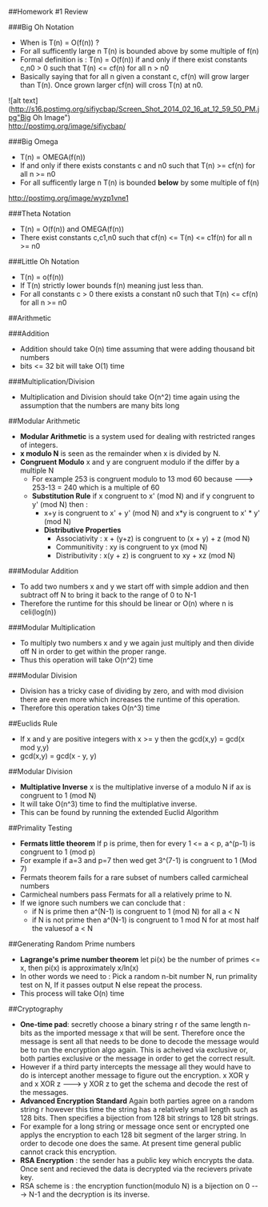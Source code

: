 ##Homework #1 Review

###Big Oh Notation
- When is T(n) = O(f(n)) ?
- For all sufficently large n T(n) is bounded above by some multiple of f(n)
- Formal definition is : 
  T(n) = O(f(n)) if and only if there exist constants c,n0 > 0 such that T(n) <= cf(n) for all n > n0
- Basically saying that for all n given a constant c, cf(n) will grow larger than T(n). Once grown larger cf(n) will cross T(n) at n0.


![alt text](http://s16.postimg.org/sifiycbap/Screen_Shot_2014_02_16_at_12_59_50_PM.jpg"Big Oh Image")
<br/>
http://postimg.org/image/sifiycbap/


###Big Omega
- T(n) = OMEGA(f(n))
- If and only if there exists constants c and n0 such that T(n) >= cf(n) for all n >= n0
- For all sufficently large n T(n) is bounded <b>below</b> by some multiple of f(n)

http://postimg.org/image/wyzp1vne1

###Theta Notation
- T(n) = O(f(n)) and OMEGA(f(n))
- There exist constants c,c1,n0 such that cf(n) <= T(n) <= c1f(n) for all n >= n0

###Little Oh Notation
- T(n) = o(f(n))
- If T(n) strictly lower bounds f(n) meaning just less than.
- For all constants c > 0 there exists a constant n0 such that T(n) <= cf(n) for all n >= n0

##Arithmetic

###Addition
- Addition should take O(n) time assuming that were adding thousand bit numbers
- bits <= 32 bit will take O(1) time

###Multiplication/Division
- Multiplication and Division should take O(n^2) time again using the assumption that the numbers are many bits long


##Modular Arithmetic
- <b>Modular Arithmetic</b> is a system used for dealing with restricted ranges of integers.
- <b>x modulo N</b> is seen as the remainder when x is divided by N.
- <b>Congruent Modulo</b> x and y are congruent modulo if the differ by a multiple N
  - For example 253 is congruent modulo to 13 mod 60 because ---> 253-13 = 240 which is a multiple of 60
  - <b>Substitution Rule</b> if x congruent to x' (mod N) and if y congruent to y' (mod N) then :
    - x+y is congruent to x' + y' (mod N) and x*y is congruent to x' * y' (mod N)
    - <b>Distributive Properties</b>
      - Associativity : x + (y+z) is congruent to (x + y) + z (mod N)
      - Communitivity : xy is congruent to yx (mod N)
      - Distributivity : x(y + z) is congruent to xy + xz (mod N)

###Modular Addition

- To add two numbers x and y we start off with simple addion and then subtract off N to bring it back to the range of 0 to N-1
- Therefore the runtime for this should be linear or O(n) where n is celi(log(n))

###Modular Multiplication
- To multiply two numbers x and y we again just multiply and then divide off N in order to get within the proper range.
- Thus this operation will take O(n^2) time

###Modular Division
- Division has a tricky case of dividing by zero, and with mod division there are even more which increases the runtime of this operation.
- Therefore this operation takes O(n^3) time

##Euclids Rule
- If x and y are positive integers with x >= y then the gcd(x,y) = gcd(x mod y,y)
- gcd(x,y) = gcd(x - y, y)

##Modular Division
- <b>Multiplative Inverse</b> x is the multiplative inverse of a modulo N if ax is congruent to 1 (mod N)
- It will take O(n^3) time to find the multiplative inverse.
- This can be found by running the extended Euclid Algorithm

##Primality Testing
- <b>Fermats little theorem</b> If p is prime, then for every 1 <= a < p, a^(p-1) is congruent to 1 (mod p)
- For example if a=3 and p=7 then wed get 3^(7-1) is congruent to 1 (Mod 7)
- Fermats theorem fails for a rare subset of numbers called carmicheal numbers
- Carmicheal numbers pass Fermats for all a relatively prime to N.
- If we ignore such numbers we can conclude that :
  - if N is prime then a^(N-1) is congruent to 1 (mod N) for all a < N
  - if N is not prime then a^(N-1) is congruent to 1 mod N for at most half the valuesof a < N

##Generating Random Prime numbers
- <b>Lagrange's prime number theorem</b> let pi(x) be the number of primes <= x, then pi(x) is approximately x/ln(x)
- In other words we need to : Pick a random n-bit number N, run primality test on N, If it passes output N else repeat the process.
- This process will take O(n) time

##Cryptography
- <b>One-time pad</b>: secretly choose a binary string r of the same length n-bits as the imported message x that will be sent. Therefore once the message is sent all that needs to be done to decode the message would be to run the encryption algo again. This is acheived via exclusive or, both parties exclusive or the message in order to get the correct result.
- However if a third party intercepts the message all they would have to do is intercept another message to figure out the encryption. x XOR y and x XOR z ---> y XOR z to get the schema and decode the rest of the messages.
- <b>Advanced Encryption Standard</b> Again both parties agree on a random string r however this time the string has a relatively small length such as 128 bits. Then specifies a bijection from 128 bit strings to 128 bit strings.
- For example for a long string or message once sent or encrypted one applys the encryption to each 128 bit segment of the larger string. In order to decode one does the same. At present time general public cannot crack this encryption.
- <b>RSA Encryption</b> : the sender has a public key which encrypts the data. Once sent and recieved the data is decrypted via the recievers private key. 
- RSA scheme is : the encryption function(modulo N) is a bijection on 0 ---> N-1 and the decryption is its inverse.
